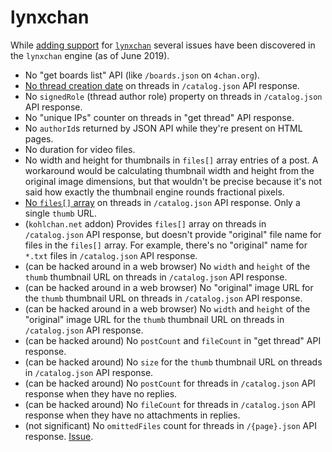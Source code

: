 # lynxchan

While [adding support](http://lynxhub.com/lynxchan/res/722.html#q984) for [`lynxchan`](https://gitgud.io/LynxChan/LynxChan) several issues have been discovered in the `lynxchan` engine (as of June 2019).

* No "get boards list" API (like `/boards.json` on `4chan.org`).
* [No thread creation date](https://gitlab.com/catamphetamine/imageboard/-/issues/1) on threads in `/catalog.json` API response.
* No `signedRole` (thread author role) property on threads in `/catalog.json` API response.
* No "unique IPs" counter on threads in "get thread" API response.
* No `authorId`s returned by JSON API while they're present on HTML pages.
* No duration for video files.
* No width and height for thumbnails in `files[]` array entries of a post. A workaround would be calculating thumbnail width and height from the original image dimensions, but that wouldn't be precise because it's not said how exactly the thumbnail engine rounds fractional pixels.
* [No `files[]` array](https://gitlab.com/catamphetamine/imageboard/-/issues/1#note_394918880) on threads in `/catalog.json` API response. Only a single `thumb` URL.
* (`kohlchan.net` addon) Provides `files[]` array on threads in `/catalog.json` API response, but doesn't provide "original" file name for files in the `files[]` array. For example, there's no "original" name for `*.txt` files in `/catalog.json` API response.
* (can be hacked around in a web browser) No `width` and `height` of the `thumb` thumbnail URL on threads in `/catalog.json` API response.
* (can be hacked around in a web browser) No "original" image URL for the `thumb` thumbnail URL on threads in `/catalog.json` API response.
* (can be hacked around in a web browser) No `width` and `height` of the "original" image URL for the `thumb` thumbnail URL on threads in `/catalog.json` API response.
* (can be hacked around) No `postCount` and `fileCount` in "get thread" API response.
* (can be hacked around) No `size` for the `thumb` thumbnail URL on threads in `/catalog.json` API response.
* (can be hacked around) No `postCount` for threads in `/catalog.json` API response when they have no replies.
* (can be hacked around) No `fileCount` for threads in `/catalog.json` API response when they have no attachments in replies.
* (not significant) No `omittedFiles` count for threads in `/{page}.json` API response. [Issue](https://gitgud.io/LynxChan/LynxChan/-/issues/53).